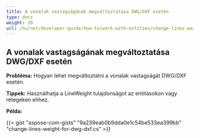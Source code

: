 ```yaml
---
title: A vonalak vastagságának megváltoztatása DWG/DXF esetén
type: docs
weight: 20
url: /hu/net/developer-guide/how-to/work-with-entities/change-lines-weight-for-dwg-dxf/
---
```


## **A vonalak vastagságának megváltoztatása DWG/DXF esetén**

**Probléma:** Hogyan lehet megváltoztatni a vonalak vastagságát DWG/DXF esetén.

**Tippek:** Használhatja a LineWeight tulajdonságot az entitásokon vagy rétegeken ehhez.

**Példa:**

{{< gist "aspose-com-gists" "9a239eab0b9dda0e1c54be533ea399bb" "change-lines-weight-for-dwg-dxf.cs" >}}
